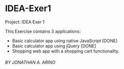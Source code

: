 # IDEA-Exer1
Project: IDEA Exer 1

This Exercise contains 3 applications:
- Basic calculator app using native JavaScript [DONE]
- Basic calculator app using jQuery [DONE]
- Shopping web app with a shopping cart functionality.

###### BY JONATHAN A. ARINO
